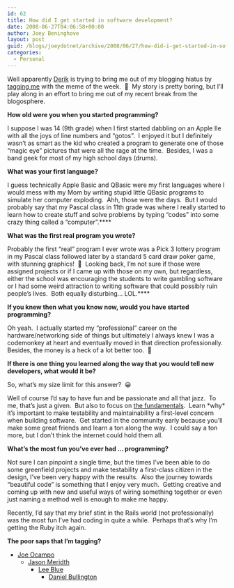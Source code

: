 ```yaml
---
id: 62
title: How did I get started in software development?
date: 2008-06-27T04:06:58+00:00
author: Joey Beninghove
layout: post
guid: /blogs/joeydotnet/archive/2008/06/27/how-did-i-get-started-in-software-development.aspx
categories:
  - Personal
---
```

Well apparently [Derik](http://devlicio.us/blogs/derik_whittaker/default.aspx) is trying to bring me out of my blogging hiatus by [tagging me](http://devlicio.us/blogs/derik_whittaker/archive/2008/06/24/how-did-i-get-started-in-software-development.aspx) with the meme of the week.&nbsp; 🙂&nbsp; My story is pretty boring, but I&#8217;ll play along in an effort to bring me out of my recent break from the blogosphere.

**How old were you when you started programming?**

I suppose I was 14 (9th grade) when I first started dabbling on an Apple IIe with all the joys of line numbers and &#8220;gotos&#8221;.&nbsp; I enjoyed it but I definitely wasn&#8217;t as smart as the kid who created a program to generate one of those &#8220;magic eye&#8221; pictures that were all the rage at the time.&nbsp; Besides, I was a band geek for most of my high school days (drums).

**What was your first language?**

I guess technically Apple Basic and QBasic were my first languages where I would mess with my Mom by writing stupid little QBasic programs to simulate her computer exploding.&nbsp; Ahh, those were the days.&nbsp; But I would probably say that my Pascal class in 11th grade was where I really started to learn how to create stuff and solve problems by typing &#8220;codes&#8221; into some crazy thing called a &#8220;computer&#8221;.****

**What was the first real program you wrote?**

Probably the first &#8220;real&#8221; program I ever wrote was a Pick 3 lottery program in my Pascal class followed later by a standard 5 card draw poker game, with stunning graphics!&nbsp; 🙂&nbsp; Looking back, I&#8217;m not sure if those were assigned projects or if I came up with those on my own, but regardless, either the school was encouraging the students to write gambling software or I had some weird attraction to writing software that could possibly ruin people&#8217;s lives.&nbsp; Both equally disturbing&#8230; LOL.****

**If you knew then what you know now, would you have started programming?**

Oh yeah.&nbsp; I actually started my &#8220;professional&#8221; career on the hardware/networking side of things but ultimately I always knew I was a codemonkey at heart and eventually moved in that direction professionally.&nbsp; Besides, the money is a heck of a lot better too.&nbsp; 🙂

**If there is one thing you learned along the way that you would tell new developers, what would it be?**

So, what&#8217;s my size limit for this answer?&nbsp; 😀

Well of course I&#8217;d say to have fun and be passionate and all that jazz.&nbsp; To me, that&#8217;s just a given.&nbsp; But also to focus on [the fundamentals](http://codebetter.com/blogs/karlseguin/archive/2008/06/24/foundations-of-programming-ebook.aspx).&nbsp; Learn \*why\* it&#8217;s important to make testability and maintainability a first-level concern when building software.&nbsp; Get started in the community early because you&#8217;ll make some great friends and learn a ton along the way.&nbsp; I could say a ton more, but I don&#8217;t think the internet could hold them all.

**What&#8217;s the most fun you&#8217;ve ever had &#8230; programming?**

Not sure I can pinpoint a single time, but the times I&#8217;ve been able to do some greenfield projects and make testability a first-class citizen in the design, I&#8217;ve been very happy with the results.&nbsp; Also the journey towards &#8220;beautiful code&#8221; is something that I enjoy very much.&nbsp; Getting creative and coming up with new and useful ways of wiring something together or even just naming a method well is enough to make me happy.&nbsp; 

Recently, I&#8217;d say that my brief stint in the Rails world (not professionally) was the most fun I&#8217;ve had coding in quite a while.&nbsp; Perhaps that&#8217;s why I&#8217;m getting the Ruby itch again.

**The poor saps that I&#8217;m tagging?**

  * [Joe Ocampo](http://agilejoe.lostechies.com) 
      * [Jason Meridth](http://jason.lostechies.com) 
          * [Lee Blue](http://www.refreshinglyblue.com) 
              * [Daniel Bullington](http://blog.softwareishardwork.com/) </ul>